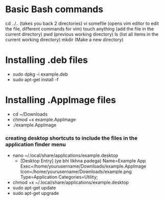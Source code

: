 # Basic Bash commands

cd ../.. (takes you back 2 directories)
vi somefile (opens vim editor to edit the file, different commands for vim)
touch anything (add the file in the current directory)
pwd (previous working directory)
ls (list all items in the current working directory)
mkdir (Make a new directory)

# Installing .deb files

- sudo dpkg -i example.deb
- sudo apt-get install -f

# Installing .AppImage files

- cd ~/Downloads
- chmod +x example.AppImage
- ./example.AppImage

### creating desktop shortcuts to include the files in the application finder menu

- nano ~/.local/share/applications/example.desktop
  - [Desktop Entry] (ye bhi likhna padega)
    Name=Example App
    Exec=/home/yourusername/Downloads/example.AppImage
    Icon=/home/yourusername/Downloads/example.png
    Type=Application
    Categories=Utility;
- chmod +x ~/.local/share/applications/example.desktop
- sudo apt-get update
- sudo apt-get upgrade
